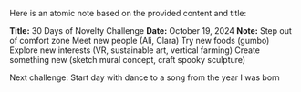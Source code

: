 Here is an atomic note based on the provided content and title:

**Title:** 30 Days of Novelty Challenge
**Date:** October 19, 2024
**Note:**
Step out of comfort zone
Meet new people (Ali, Clara)
Try new foods (gumbo)
Explore new interests (VR, sustainable art, vertical farming)
Create something new (sketch mural concept, craft spooky sculpture)

Next challenge:
Start day with dance to a song from the year I was born